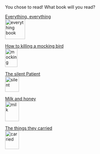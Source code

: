 You chose to read! What book will you read?

[Everything, everything](end5.md) <br>
<img src="https://images-na.ssl-images-amazon.com/images/I/51h4jbd1aVL._SX331_BO1,204,203,200_.jpg" alt="everything book"
style="width:45x;height:65px"> <br>

[How to killing a mocking bird](end5.md) <br>
<img src="https://upload.wikimedia.org/wikipedia/commons/4/4f/To_Kill_a_Mockingbird_%28first_edition_cover%29.jpg" alt="mocking"
style="width:40px;height:60px;"> <br>

[The silent Patient](end5.md) <br>
<img src="https://images-na.ssl-images-amazon.com/images/I/91lslnZ-btL.jpg" alt="silent" style="width:45px;height:50px"> <br>

[Milk and honey](end5.md) <br>
<img src="https://images-na.ssl-images-amazon.com/images/I/71l9WWa-rXL.jpg" alt="milk" style="width:45px;height:65px;"> <br>

[The things they carried](end5.md) <br>
<img src="https://images-na.ssl-images-amazon.com/images/I/81IFvIcsZNL.jpg" alt="carried" style="width:45px;height:60px">
